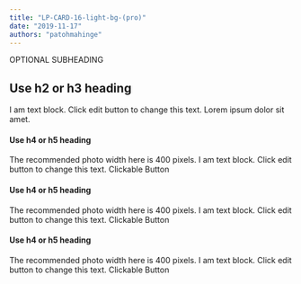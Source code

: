 ```yaml
---
title: "LP-CARD-16-light-bg-(pro)"
date: "2019-11-17"
authors: "patohmahinge"
---
```


OPTIONAL SUBHEADING

## Use h2 or h3 heading

I am text block. Click edit button to change this text. Lorem ipsum dolor sit amet.

#### Use h4 or h5 heading

The recommended photo width here is 400 pixels. I am text block. Click edit button to change this text. Clickable Button

#### Use h4 or h5 heading

The recommended photo width here is 400 pixels. I am text block. Click edit button to change this text. Clickable Button

#### Use h4 or h5 heading

The recommended photo width here is 400 pixels. I am text block. Click edit button to change this text. Clickable Button
